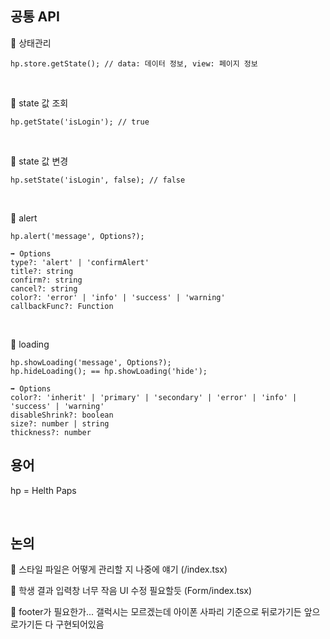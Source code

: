 ## 공통 API
📌 상태관리
```
hp.store.getState(); // data: 데이터 정보, view: 페이지 정보
```

<br/>

📌 state 값 조회
```
hp.getState('isLogin'); // true
```

<br/>

📌 state 값 변경
```
hp.setState('isLogin', false); // false
```

<br/>

📌 alert 
```
hp.alert('message', Options?);
```

```
➡️ Options
type?: 'alert' | 'confirmAlert'
title?: string
confirm?: string
cancel?: string
color?: 'error' | 'info' | 'success' | 'warning'
callbackFunc?: Function
```

<br/>

📌 loading 
```
hp.showLoading('message', Options?);
hp.hideLoading(); == hp.showLoading('hide');
```

```
➡️ Options
color?: 'inherit' | 'primary' | 'secondary' | 'error' | 'info' | 'success' | 'warning'
disableShrink?: boolean
size?: number | string
thickness?: number
```

## 용어
hp = Helth Paps

<br>

## 논의
📌 스타일 파일은 어떻게 관리할 지 나중에 얘기 (/index.tsx)

📌 학생 결과 입력창 너무 작음 UI 수정 필요할듯 (Form/index.tsx)

📌 footer가 필요한가... 갤럭시는 모르겠는데 아이폰 사파리 기준으로 뒤로가기든 앞으로가기든 다 구현되어있음
